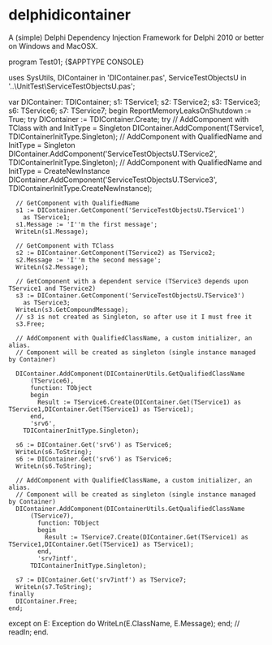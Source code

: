 # delphidicontainer
A (simple) Delphi Dependency Injection Framework for Delphi 2010 or better on Windows and MacOSX.


program Test01;
{$APPTYPE CONSOLE}

uses
  SysUtils,
  DIContainer in 'DIContainer.pas',
  ServiceTestObjectsU in '..\UnitTest\ServiceTestObjectsU.pas';

var
  DIContainer: TDIContainer;
  s1: TService1;
  s2: TService2;
  s3: TService3;
  s6: TService6;
  s7: TService7;
begin
  ReportMemoryLeaksOnShutdown := True;
  try
    DIContainer := TDIContainer.Create;
    try
      // AddComponent with TClass with and   InitType = Singleton
      DIContainer.AddComponent(TService1, TDIContainerInitType.Singleton);
      // AddComponent with QualifiedName and InitType = Singleton
      DIContainer.AddComponent('ServiceTestObjectsU.TService2',
        TDIContainerInitType.Singleton);
      // AddComponent with QualifiedName and InitType = CreateNewInstance
      DIContainer.AddComponent('ServiceTestObjectsU.TService3',
        TDIContainerInitType.CreateNewInstance);

      // GetComponent with QualifiedName
      s1 := DIContainer.GetComponent('ServiceTestObjectsU.TService1')
        as TService1;
      s1.Message := 'I''m the first message';
      WriteLn(s1.Message);

      // GetComponent with TClass
      s2 := DIContainer.GetComponent(TService2) as TService2;
      s2.Message := 'I''m the second message';
      WriteLn(s2.Message);

      // GetComponent with a dependent service (TService3 depends upon TService1 and TService2)
      s3 := DIContainer.GetComponent('ServiceTestObjectsU.TService3')
        as TService3;
      WriteLn(s3.GetCompoundMessage);
      // s3 is not created as Singleton, so after use it I must free it
      s3.Free;

      // AddComponent with QualifiedClassName, a custom initializer, an alias.
      // Component will be created as singleton (single instance managed by Container)

      DIContainer.AddComponent(DIContainerUtils.GetQualifiedClassName
          (TService6),
          function: TObject
          begin
            Result := TService6.Create(DIContainer.Get(TService1) as TService1,DIContainer.Get(TService1) as TService1);
          end,
          'srv6',
        TDIContainerInitType.Singleton);

      s6 := DIContainer.Get('srv6') as TService6;
      WriteLn(s6.ToString);
      s6 := DIContainer.Get('srv6') as TService6;
      WriteLn(s6.ToString);

      // AddComponent with QualifiedClassName, a custom initializer, an alias.
      // Component will be created as singleton (single instance managed by Container)
      DIContainer.AddComponent(DIContainerUtils.GetQualifiedClassName
          (TService7),
            function: TObject
            begin
              Result := TService7.Create(DIContainer.Get(TService1) as TService1,DIContainer.Get(TService1) as TService1);
            end,
            'srv7intf',
          TDIContainerInitType.Singleton);

      s7 := DIContainer.Get('srv7intf') as TService7;
      WriteLn(s7.ToString);
    finally
      DIContainer.Free;
    end;
  except
    on E: Exception do
      WriteLn(E.ClassName, E.Message);
  end;
  // readln;
end.
